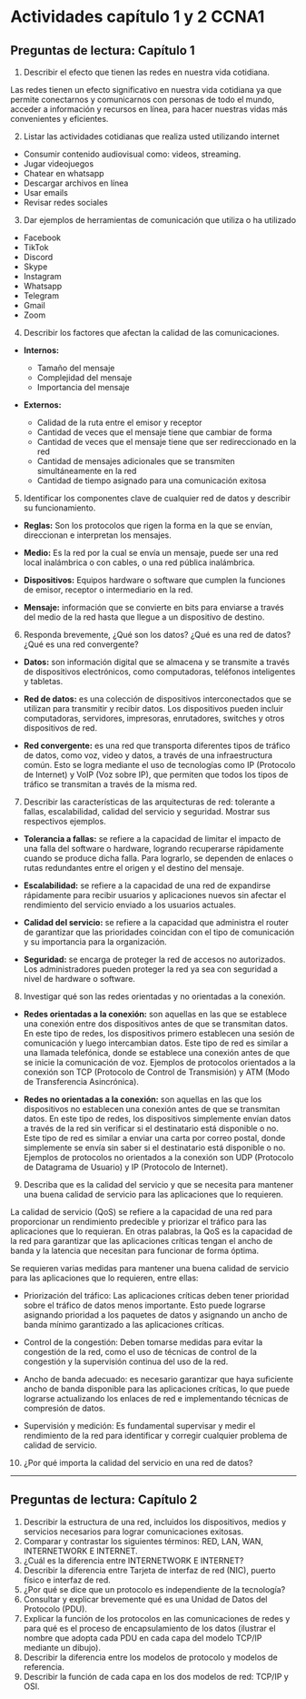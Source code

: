 # Actividades capítulo 1 y 2 CCNA1

## Preguntas de lectura: Capítulo 1

1. Describir el efecto que tienen las redes en nuestra vida cotidiana.  

Las redes tienen un efecto significativo en nuestra vida cotidiana ya que permite conectarnos y comunicarnos con personas de todo el mundo, acceder a información y recursos en línea, para hacer nuestras vidas más convenientes y eficientes.  

2. Listar las actividades cotidianas que realiza usted utilizando internet

- Consumir contenido audiovisual como: videos, streaming.
- Jugar videojuegos
- Chatear en whatsapp
- Descargar archivos en línea
- Usar emails
- Revisar redes sociales

3. Dar ejemplos de herramientas de comunicación que utiliza o ha utilizado

- Facebook
- TikTok
- Discord
- Skype
- Instagram
- Whatsapp
- Telegram
- Gmail
- Zoom

4. Describir los factores que afectan la calidad de las comunicaciones.

- **Internos:**
    - Tamaño del mensaje
    - Complejidad del mensaje
    - Importancia del mensaje

- **Externos:** 
    - Calidad de la ruta entre el emisor y receptor
    - Cantidad de veces que el mensaje tiene que cambiar de forma
    - Cantidad de veces que el mensaje tiene que ser redireccionado en la red
    - Cantidad de mensajes adicionales que se transmiten simultáneamente en la red
    - Cantidad de tiempo asignado para una comunicación exitosa

5. Identificar los componentes clave de cualquier red de datos y describir su funcionamiento.

- **Reglas:** Son los protocolos que rigen la forma en la que se envían, direccionan e interpretan los mensajes.

- **Medio:** Es la red por la cual se envía un mensaje, puede ser una red local inalámbrica o con cables, o una red pública inalámbrica.

- **Dispositivos:** Equipos hardware o software que cumplen la funciones de emisor, receptor o intermediario en la red.

- **Mensaje:** información que se convierte en bits para enviarse a través del medio de la red hasta que llegue a un dispositivo de destino.

6. Responda brevemente, ¿Qué son los datos? ¿Qué es una red de datos? ¿Qué es una red convergente?

- **Datos:** son información digital que se almacena y se transmite a través de dispositivos electrónicos, como computadoras, teléfonos inteligentes y tabletas.

- **Red de datos:** es una colección de dispositivos interconectados que se utilizan para transmitir y recibir datos. Los dispositivos pueden incluir computadoras, servidores, impresoras, enrutadores, switches y otros dispositivos de red.

- **Red convergente:** es una red que transporta diferentes tipos de tráfico de datos, como voz, video y datos, a través de una infraestructura común. Esto se logra mediante el uso de tecnologías como IP (Protocolo de Internet) y VoIP (Voz sobre IP), que permiten que todos los tipos de tráfico se transmitan a través de la misma red.

7. Describir las características de las arquitecturas de red: tolerante a fallas, escalabilidad, calidad del servicio y seguridad. Mostrar sus respectivos ejemplos.

- **Tolerancia a fallas:** se refiere  a la capacidad de limitar el impacto de una falla del software o hardware, logrando recuperarse rápidamente cuando se produce dicha falla. Para lograrlo, se dependen de enlaces o rutas redundantes entre el origen y el destino del mensaje.
 
- **Escalabilidad:** se refiere a la capacidad de una red de expandirse rápidamente para recibir usuarios y aplicaciones nuevos sin afectar el rendimiento del servicio enviado a los usuarios actuales.

- **Calidad del servicio:** se refiere a la capacidad que administra el router de garantizar que las prioridades coincidan con el tipo de comunicación y su importancia para la organización.

- **Seguridad:** se encarga de proteger la red de accesos no autorizados. Los administradores pueden proteger la red ya sea con seguridad a nivel de hardware o software.

8. Investigar qué son las redes orientadas y no orientadas a la conexión.

- **Redes orientadas a la conexión:** son aquellas en las que se establece una conexión entre dos dispositivos antes de que se transmitan datos. En este tipo de redes, los dispositivos primero establecen una sesión de comunicación y luego intercambian datos. Este tipo de red es similar a una llamada telefónica, donde se establece una conexión antes de que se inicie la comunicación de voz. Ejemplos de protocolos orientados a la conexión son TCP (Protocolo de Control de Transmisión) y ATM (Modo de Transferencia Asincrónica).

- **Redes no orientadas a la conexión:** son aquellas en las que los dispositivos no establecen una conexión antes de que se transmitan datos. En este tipo de redes, los dispositivos simplemente envían datos a través de la red sin verificar si el destinatario está disponible o no. Este tipo de red es similar a enviar una carta por correo postal, donde simplemente se envía sin saber si el destinatario está disponible o no. Ejemplos de protocolos no orientados a la conexión son UDP (Protocolo de Datagrama de Usuario) y IP (Protocolo de Internet).

9. Describa que es la calidad del servicio y que se necesita para mantener una buena calidad de servicio para las aplicaciones que lo requieren.

La calidad de servicio (QoS) se refiere a la capacidad de una red para proporcionar un rendimiento predecible y priorizar el tráfico para las aplicaciones que lo requieran. En otras palabras, la QoS es la capacidad de la red para garantizar que las aplicaciones críticas tengan el ancho de banda y la latencia que necesitan para funcionar de forma óptima.

Se requieren varias medidas para mantener una buena calidad de servicio para las aplicaciones que lo requieren, entre ellas:

- Priorización del tráfico: Las aplicaciones críticas deben tener prioridad sobre el tráfico de datos menos importante. Esto puede lograrse asignando prioridad a los paquetes de datos y asignando un ancho de banda mínimo garantizado a las aplicaciones críticas.

- Control de la congestión: Deben tomarse medidas para evitar la congestión de la red, como el uso de técnicas de control de la congestión y la supervisión continua del uso de la red.

- Ancho de banda adecuado: es necesario garantizar que haya suficiente ancho de banda disponible para las aplicaciones críticas, lo que puede lograrse actualizando los enlaces de red e implementando técnicas de compresión de datos.

- Supervisión y medición: Es fundamental supervisar y medir el rendimiento de la red para identificar y corregir cualquier problema de calidad de servicio.

10. ¿Por qué importa la calidad del servicio en una red de datos?

----------------------------------------------------------------------------------

## Preguntas de lectura: Capítulo 2

1. Describir la estructura de una red, incluidos los dispositivos, medios y servicios necesarios para lograr comunicaciones exitosas.
2. Comparar y contrastar los siguientes términos: RED, LAN, WAN, INTERNETWORK E INTERNET.
3. ¿Cuál es la diferencia entre INTERNETWORK E INTERNET?
4. Describir la diferencia entre Tarjeta de interfaz de red (NIC), puerto físico e interfaz de red.
5. ¿Por qué se dice que un protocolo es independiente de la tecnología?
6. Consultar y explicar brevemente qué es una Unidad de Datos del Protocolo (PDU).
7. Explicar la función de los protocolos en las comunicaciones de redes y para qué es el proceso de encapsulamiento de los datos (ilustrar el nombre que adopta cada PDU en cada capa del modelo TCP/IP mediante un dibujo).
8. Describir la diferencia entre los modelos de protocolo y modelos de referencia.
9. Describir la función de cada capa en los dos modelos de red: TCP/IP y OSI.
